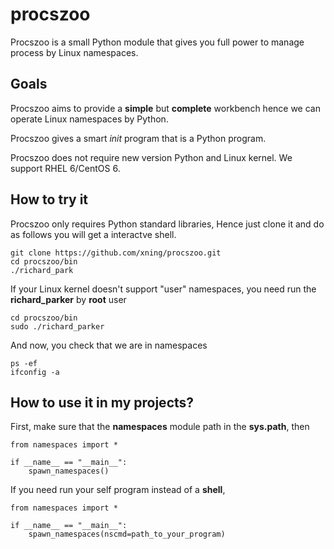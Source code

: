 procszoo
========

Procszoo is a small Python module that gives you full
power to manage process by Linux namespaces.

Goals
-----

Procszoo aims to provide a **simple** but **complete**
workbench hence we can operate Linux namespaces by
Python.

Procszoo gives a smart *init* program that is a Python program.

Procszoo does not require new version Python and Linux
kernel. We support RHEL 6/CentOS 6.

How to try it
-------------

Procszoo only requires Python standard libraries, Hence just clone it
and do as follows you will get a interactve shell.

    git clone https://github.com/xning/procszoo.git
    cd procszoo/bin
    ./richard_park

If your Linux kernel doesn't support "user" namespaces, you need
run the **richard_parker** by **root** user

    cd procszoo/bin
    sudo ./richard_parker

And now, you check that we are in namespaces

    ps -ef
    ifconfig -a

How to use it in my projects?
-----------------------------

First, make sure that the **namespaces** module path in the **sys.path**,
then

    from namespaces import *
    
    if __name__ == "__main__":
        spawn_namespaces()

If you need run your self program instead of a **shell**, 

    from namespaces import *
    
    if __name__ == "__main__":
        spawn_namespaces(nscmd=path_to_your_program)
        
